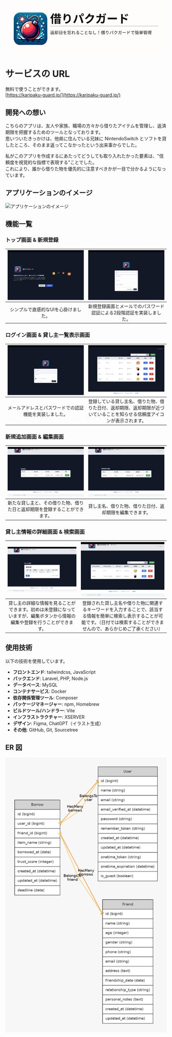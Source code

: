 ![Karipaku Guard Top Image](https://raw.githubusercontent.com/shotasato0/Karipaku-Guard/master/public/images/topimage.png)

# サービスの URL

無料で使うことができます。  
[https://karipaku-guard.jp/](https://karipaku-guard.jp/)

## 開発への想い

こちらのアプリは、友人や家族、職場の方々から借りたアイテムを管理し、返済期限を把握するためのツールとなっております。  
思いついたきっかけは、他県に住んでいる兄妹に NintendoSwitch とソフトを貸したところ、そのまま返ってこなかったという出来事からでした。

私がこのアプリを作成するにあたってどうしても取り入れたかった要素は、"信頼度を視覚的な指標で表現する"ことでした。  
これにより、誰から借りた物を優先的に注意すべきかが一目で分かるようになっています。

## アプリケーションのイメージ

![アプリケーションのイメージ](https://github.com/shotasato0/Karipaku-Guard/assets/83856475/45591031-e237-466f-ad79-f77b068e7550)

## 機能一覧

### トップ画面 & 新規登録

| ![トップ画面](https://raw.githubusercontent.com/shotasato0/Karipaku-Guard/master/public/images/app.view/view_top.png) | ![新規登録](https://raw.githubusercontent.com/shotasato0/Karipaku-Guard/master/public/images/app.view/view_register.png) |
| :---: | :---: |
| シンプルで直感的なUIを心掛けました。 | 新規登録画面とメールでのパスワード認証による2段階認証を実装しました。 |

### ログイン画面 & 貸し主一覧表示画面

| ![ログイン画面](https://raw.githubusercontent.com/shotasato0/Karipaku-Guard/master/public/images/app.view/view_login.png) | ![貸し主一覧表示画面](https://raw.githubusercontent.com/shotasato0/Karipaku-Guard/master/public/images/app.view/view_list.png) |
| :---: | :---: |
| メールアドレスとパスワードでの認証機能を実装しました。 | 登録している貸し主名、借りた物、借りた日付、返却期限、返却期限が近づいていることを知らせる信頼度アイコンが表示されます。 |

### 新規追加画面 & 編集画面

| ![新規追加画面](https://raw.githubusercontent.com/shotasato0/Karipaku-Guard/master/public/images/app.view/view_new_addition.png) | ![編集画面](https://raw.githubusercontent.com/shotasato0/Karipaku-Guard/master/public/images/app.view/view_edit_registrant.png) |
| :---: | :---: |
| 新たな貸し主と、その借りた物、借りた日と返却期限を登録することができます。 | 貸し主名、借りた物、借りた日付、返却期限を編集できます。 |

### 貸し主情報の詳細画面 & 検索画面

| ![貸し主情報の詳細画面](https://raw.githubusercontent.com/shotasato0/Karipaku-Guard/master/public/images/app.view/view_lender_details.png) | ![検索画面](https://raw.githubusercontent.com/shotasato0/Karipaku-Guard/master/public/images/app.view/view_search.png) |
| :---: | :---: |
| 貸し主の詳細な情報を見ることができます。初めは未登録になっていますが、編集ボタンから情報の編集や登録を行うことができます。 | 登録された貸し主名や借りた物に関連するキーワードを入力することで、該当する情報を簡単に検索し表示することが可能です。（日付では検索することができませんので、あらかじめご了承ください） |

## 使用技術

以下の技術を使用しています。

- **フロントエンド**: tailwindcss, JavaScript
- **バックエンド**: Laravel, PHP, Node.js
- **データベース**: MySQL
- **コンテナサービス**: Docker
- **依存関係管理ツール**: Composer
- **パッケージマネージャー**: npm, Homebrew
- **ビルドツール/ハンドラー**: Vite
- **インフラストラクチャー**: XSERVER
- **デザイン**: Figma, ChatGPT（イラスト生成）
- **その他**: GitHub, Git, Sourcetree

## ER 図

![ER図](https://raw.githubusercontent.com/shotasato0/Karipaku-Guard/master/er-diagram.png)
